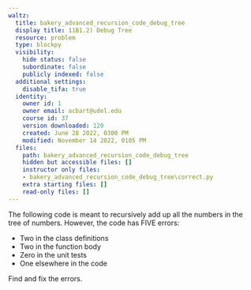```yaml
---
waltz:
  title: bakery_advanced_recursion_code_debug_tree
  display title: 11B1.2) Debug Tree
  resource: problem
  type: blockpy
  visibility:
    hide status: false
    subordinate: false
    publicly indexed: false
  additional settings:
    disable_tifa: true
  identity:
    owner id: 1
    owner email: acbart@udel.edu
    course id: 37
    version downloaded: 120
    created: June 28 2022, 0300 PM
    modified: November 14 2022, 0105 PM
  files:
    path: bakery_advanced_recursion_code_debug_tree
    hidden but accessible files: []
    instructor only files:
    - bakery_advanced_recursion_code_debug_tree\correct.py
    extra starting files: []
    read-only files: []
---
```

The following code is meant to recursively add up all the numbers in the tree of numbers. However, the code has FIVE errors:

* Two in the class definitions
* Two in the function body
* Zero in the unit tests
* One elsewhere in the code

Find and fix the errors.